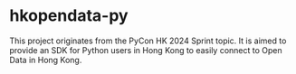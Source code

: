 # hkopendata-py
This project originates from the PyCon HK 2024 Sprint topic. It is aimed to provide an SDK for Python users in Hong Kong to easily connect to Open Data in Hong Kong.
